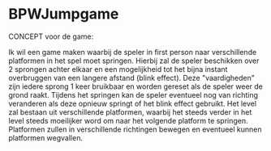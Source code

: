 # BPWJumpgame

CONCEPT voor de game:

Ik wil een game maken waarbij de speler in first person naar verschillende platformen in het spel moet springen.
Hierbij zal de speler beschikken over 2 sprongen achter elkaar en een mogelijkheid tot het bijna instant overbruggen van een langere afstand (blink effect). Deze "vaardigheden" zijn iedere sprong 1 keer bruikbaar en worden gereset als de speler weer de grond raakt. Tijdens het springen kan de speler eventueel nog van richting veranderen als deze opnieuw springt of het blink effect gebruikt.
Het level zal bestaan uit verschillende platformen, waarbij het steeds verder in het level steeds moeilijker word om naar het volgende platform te springen. Platformen zullen in verschillende richtingen bewegen en eventueel kunnen platformen wegvallen.